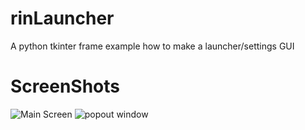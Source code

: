 # rinLauncher
A python tkinter frame example how to make a launcher/settings GUI 

# ScreenShots
![Main Screen](https://i.imgur.com/W9UDpSg.png "Showing the Main screen")
![popout window](https://i.imgur.com/ML7X0xz.png "Popout settings screen")
